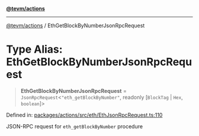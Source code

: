 [**@tevm/actions**](../README.md)

***

[@tevm/actions](../globals.md) / EthGetBlockByNumberJsonRpcRequest

# Type Alias: EthGetBlockByNumberJsonRpcRequest

> **EthGetBlockByNumberJsonRpcRequest** = `JsonRpcRequest`\<`"eth_getBlockByNumber"`, readonly \[`BlockTag` \| `Hex`, `boolean`\]\>

Defined in: [packages/actions/src/eth/EthJsonRpcRequest.ts:110](https://github.com/evmts/tevm-monorepo/blob/main/packages/actions/src/eth/EthJsonRpcRequest.ts#L110)

JSON-RPC request for `eth_getBlockByNumber` procedure
